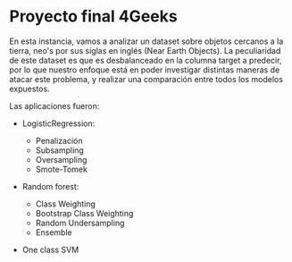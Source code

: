 # Proyecto final 4Geeks

En esta instancia, vamos a analizar un dataset sobre objetos cercanos a la tierra, neo's por sus siglas en inglés (Near Earth Objects). La peculiaridad de este dataset es que es desbalanceado en la columna target a predecir, por lo que nuestro enfoque está en poder investigar distintas maneras de atacar este problema, y realizar una comparación entre todos los modelos expuestos. 

Las aplicaciones fueron:

- LogisticRegression: 
    - Penalización
    - Subsampling
    - Oversampling
    - Smote-Tomek 


- Random forest: 
    - Class Weighting
    - Bootstrap Class Weighting
    - Random Undersampling
    - Ensemble 


- One class SVM
